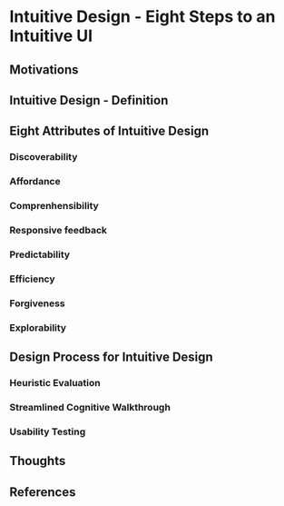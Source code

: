 # Intuitive Design - Eight Steps to an Intuitive UI

## Motivations

## Intuitive Design - Definition

## Eight Attributes of Intuitive Design

### Discoverability

### Affordance

### Comprenhensibility

### Responsive feedback

### Predictability

### Efficiency

### Forgiveness

### Explorability

## Design Process for Intuitive Design

### Heuristic Evaluation

### Streamlined Cognitive Walkthrough

### Usability Testing

## Thoughts

## References